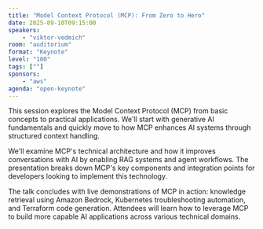 ```yaml
---
title: "Model Context Protocol (MCP): From Zero to Hero"
date: 2025-09-10T09:15:00
speakers:
    - "viktor-vedmich"
room: "auditorium"
format: "Keynote" 
level: "100"
tags: [""]
sponsors: 
    - "aws"
agenda: "open-keynote"
---
```


This session explores the Model Context Protocol (MCP) from basic concepts to practical applications. We'll start with generative AI fundamentals and quickly move to how MCP enhances AI systems through structured context handling.

We'll examine MCP's technical architecture and how it improves conversations with AI by enabling RAG systems and agent workflows. The presentation breaks down MCP's key components and integration points for developers looking to implement this technology.

The talk concludes with live demonstrations of MCP in action: knowledge retrieval using Amazon Bedrock, Kubernetes troubleshooting automation, and Terraform code generation. Attendees will learn how to leverage MCP to build more capable AI applications across various technical domains.